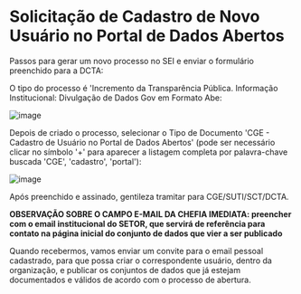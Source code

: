 # Solicitação de Cadastro de Novo Usuário no Portal de Dados Abertos

Passos para gerar um novo processo no SEI e enviar o formulário preenchido para a DCTA:

O tipo do processo é 'Incremento da Transparência Pública. Informação Institucional: Divulgação de Dados Gov em Formato Abe:

![image](https://user-images.githubusercontent.com/52294411/184001368-bab3ddbe-0923-4efd-98a2-2a8013131a78.png)

Depois de criado o processo, selecionar o Tipo de Documento 'CGE - Cadastro de Usuário no Portal de Dados Abertos' (pode ser necessário clicar no símbolo '+' para aparecer a listagem completa por palavra-chave buscada 'CGE', 'cadastro', 'portal'):

![image](https://user-images.githubusercontent.com/52294411/184001453-c8801b02-e8e2-46ac-a17c-c3736e78f764.png)

Após preenchido e assinado, gentileza tramitar para CGE/SUTI/SCT/DCTA. 

**OBSERVAÇÃO SOBRE O CAMPO E-MAIL DA CHEFIA IMEDIATA: preencher com o email institucional do SETOR, que servirá de referência para contato na página inicial do conjunto de dados que vier a ser publicado**

Quando recebermos, vamos enviar um convite para o email pessoal cadastrado, para que possa criar o correspondente usuário, dentro da organização, e publicar os conjuntos de dados que já estejam documentados e válidos de acordo com o processo de abertura.